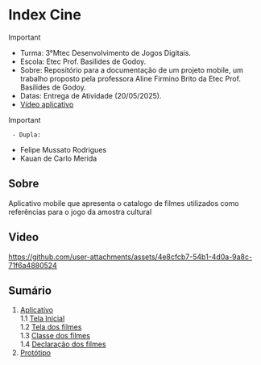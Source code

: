 # Index Cine
>[!Important]
>- Turma: 3°Mtec Desenvolvimento de Jogos Digitais.
>- Escola: Etec Prof. Basilides de Godoy.
>- Sobre: Repositório para a documentação de um projeto mobile, um trabalho proposto pela professora Aline Firmino Brito da Etec Prof. Basilides de Godoy.
>- Datas: Entrega de Atividade (20/05/2025).
>- [Vídeo aplicativo](https://drive.google.com/file/d/1YdsodoHE8gkcUcqHiDVeUD-e9jJ8QNOI/view?usp=sharing)

>[!Important]
 > ` - Dupla:`
>- Felipe Mussato Rodrigues
>- Kauan de Carlo Merida


## Sobre

Aplicativo mobile que apresenta o catalogo de filmes utilizados como referências para o jogo da amostra cultural 



## Video



https://github.com/user-attachments/assets/4e8cfcb7-54b1-4d0a-9a8c-71f6a4880524



## Sumário

1. [Aplicativo](https://github.com/lipeoo/MobileFilme/wiki/Aplicativo)<br>
1.1 [Tela Inicial](https://github.com/lipeoo/MobileFilme/wiki/Aplicativo#tela-inicial)<br>
1.2 [Tela dos filmes](https://github.com/lipeoo/MobileFilme/wiki/Aplicativo#tela-dos-filmes)<br>
1.3 [Classe dos filmes](https://github.com/lipeoo/MobileFilme/wiki/Aplicativo#classe-dos-filmes)<br>
1.4 [Declaração dos filmes](https://github.com/lipeoo/MobileFilme/wiki/Aplicativo#declaração-dos-filmes)<br>
2. [Protótipo](https://github.com/lipeoo/MobileFilme/wiki/Protótipo)<br>
